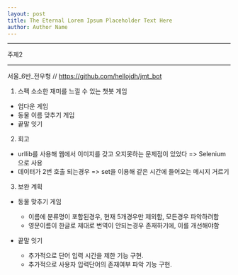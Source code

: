 ```yaml
---
layout: post
title: The Eternal Lorem Ipsum Placeholder Text Here
author: Author Name
---
```


---

주제2

-----

서울_6반_전우형 // https://github.com/hellojdh/jmt_bot

1. 스펙
소소한 재미를 느낄 수 있는 챗봇 게임

* 업다운 게임
* 동물 이름 맞추기 게임
* 끝말 잇기 


2. 회고

- urllib를 사용해 웹에서 이미지를 갖고 오지못하는 문제점이 있었다
	=> Selenium으로 사용
- 데이터가 2번 호출 되는경우
	=> set을 이용해 같은 시간에 들어오는 메시지 거르기


3. 보완 계획

- 동물 맞추기 게임

	- 이름에 분류명이 포함된경우, 현재 5개경우만 제외함, 모든경우 파악하려함
	- 영문이름이 한글로 제대로 번역이 안되는경우 존재하기에, 이를 개선해야함
	
- 끝말 잇기

	- 추가적으로 단어 입력 시간을 제한 기능 구현.
	- 추가적으로 사용자 입력단어의 존재여부 파악 기능 구현.

